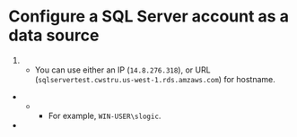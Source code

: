 # Configure a SQL Server account as a data source

1.  -   You can use either an IP \(`14.8.276.318`\), or URL \(`sqlservertest.cwstru.us-west-1.rds.amzaws.com`\) for hostname.
-   -   -   For example, `WIN-USER\slogic`.
-   
